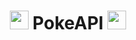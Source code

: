 <div align="center">
  <h1><img src="https://media.discordapp.net/attachments/999121878285307935/1012490812858302474/pikachu.png" width="30"> PokeAPI <img src="https://media.discordapp.net/attachments/999121878285307935/1012490812858302474/pikachu.png" width="30"></h1>
</div>
